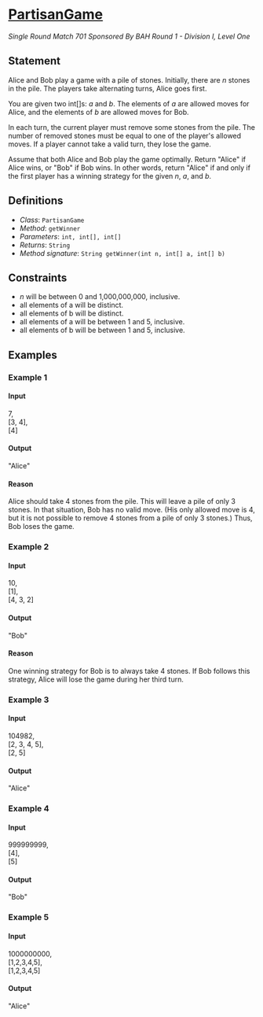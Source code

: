 # [PartisanGame](/tc?module=ProblemDetail&rd=16822&pm=14426)
*Single Round Match 701 Sponsored By BAH Round 1 - Division I, Level One*

## Statement
Alice and Bob play a game with a pile of stones.
Initially, there are *n* stones in the pile.
The players take alternating turns, Alice goes first.

You are given two int[]s: *a* and *b*.
The elements of *a* are allowed moves for Alice, and the elements of *b* are allowed moves for Bob.

In each turn, the current player must remove some stones from the pile.
The number of removed stones must be equal to one of the player's allowed moves.
If a player cannot take a valid turn, they lose the game.

Assume that both Alice and Bob play the game optimally.
Return "Alice" if Alice wins, or "Bob" if Bob wins.
In other words, return "Alice" if and only if the first player has a winning strategy for the given *n*, *a*, and *b*.

## Definitions
- *Class*: `PartisanGame`
- *Method*: `getWinner`
- *Parameters*: `int, int[], int[]`
- *Returns*: `String`
- *Method signature*: `String getWinner(int n, int[] a, int[] b)`

## Constraints
- *n* will be between 0 and 1,000,000,000, inclusive.
- all elements of a will be distinct.
- all elements of b will be distinct.
- all elements of a will be between 1 and 5, inclusive.
- all elements of b will be between 1 and 5, inclusive.

## Examples
### Example 1
#### Input
<c>7,<br />[3, 4],<br />[4]</c>
#### Output
<c>"Alice"</c>
#### Reason
Alice should take 4 stones from the pile.
This will leave a pile of only 3 stones.
In that situation, Bob has no valid move.
(His only allowed move is 4, but it is not possible to remove 4 stones from a pile of only 3 stones.)
Thus, Bob loses the game.

### Example 2
#### Input
<c>10,<br />[1],<br />[4, 3, 2]</c>
#### Output
<c>"Bob"</c>
#### Reason
One winning strategy for Bob is to always take 4 stones.
If Bob follows this strategy, Alice will lose the game during her third turn.

### Example 3
#### Input
<c>104982,<br />[2, 3, 4, 5],<br />[2, 5]</c>
#### Output
<c>"Alice"</c>
### Example 4
#### Input
<c>999999999,<br />[4],<br />[5]</c>
#### Output
<c>"Bob"</c>
### Example 5
#### Input
<c>1000000000,<br />[1,2,3,4,5],<br />[1,2,3,4,5]</c>
#### Output
<c>"Alice"</c>

